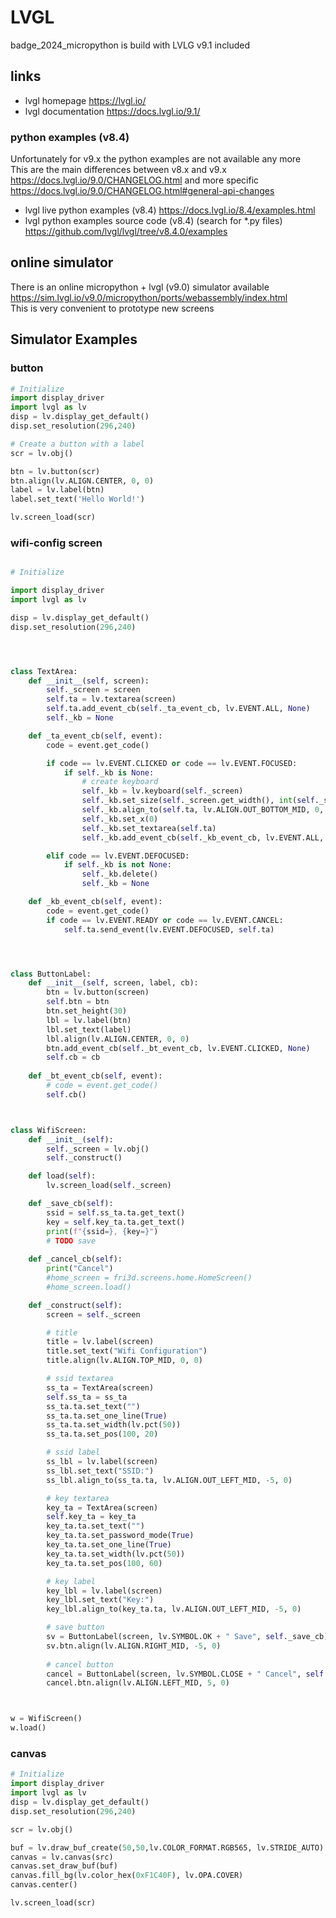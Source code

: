 # LVGL
badge_2024_micropython is build with LVLG v9.1 included

## links
- lvgl homepage https://lvgl.io/
- lvgl documentation https://docs.lvgl.io/9.1/

### python examples (v8.4)
Unfortunately for v9.x the python examples are not available any more  
This are the main differences between v8.x and v9.x https://docs.lvgl.io/9.0/CHANGELOG.html and more specific https://docs.lvgl.io/9.0/CHANGELOG.html#general-api-changes
- lvgl live python examples (v8.4) https://docs.lvgl.io/8.4/examples.html
- lvgl python examples source code (v8.4) (search for *.py files) https://github.com/lvgl/lvgl/tree/v8.4.0/examples

## online simulator
There is an online micropython + lvgl (v9.0) simulator available  
https://sim.lvgl.io/v9.0/micropython/ports/webassembly/index.html  
This is very convenient to prototype new screens


## Simulator Examples

### button
```python
# Initialize
import display_driver
import lvgl as lv
disp = lv.display_get_default()
disp.set_resolution(296,240)

# Create a button with a label
scr = lv.obj()

btn = lv.button(scr)
btn.align(lv.ALIGN.CENTER, 0, 0)
label = lv.label(btn)
label.set_text('Hello World!')

lv.screen_load(scr)
```

### wifi-config screen
```python

# Initialize

import display_driver
import lvgl as lv

disp = lv.display_get_default()
disp.set_resolution(296,240)




class TextArea:
    def __init__(self, screen):
        self._screen = screen
        self.ta = lv.textarea(screen)
        self.ta.add_event_cb(self._ta_event_cb, lv.EVENT.ALL, None)
        self._kb = None

    def _ta_event_cb(self, event):
        code = event.get_code()

        if code == lv.EVENT.CLICKED or code == lv.EVENT.FOCUSED:
            if self._kb is None:
                # create keyboard
                self._kb = lv.keyboard(self._screen)
                self._kb.set_size(self._screen.get_width(), int(self._screen.get_height()/2) )
                self._kb.align_to(self.ta, lv.ALIGN.OUT_BOTTOM_MID, 0, 0)
                self._kb.set_x(0)
                self._kb.set_textarea(self.ta)
                self._kb.add_event_cb(self._kb_event_cb, lv.EVENT.ALL, None)

        elif code == lv.EVENT.DEFOCUSED:
            if self._kb is not None:
                self._kb.delete()
                self._kb = None

    def _kb_event_cb(self, event):
        code = event.get_code()
        if code == lv.EVENT.READY or code == lv.EVENT.CANCEL:
            self.ta.send_event(lv.EVENT.DEFOCUSED, self.ta)




class ButtonLabel:
    def __init__(self, screen, label, cb):
        btn = lv.button(screen)
        self.btn = btn
        btn.set_height(30)
        lbl = lv.label(btn)
        lbl.set_text(label)
        lbl.align(lv.ALIGN.CENTER, 0, 0)
        btn.add_event_cb(self._bt_event_cb, lv.EVENT.CLICKED, None)
        self.cb = cb
    
    def _bt_event_cb(self, event):
        # code = event.get_code()
        self.cb()



class WifiScreen:
    def __init__(self):
        self._screen = lv.obj()
        self._construct()

    def load(self):
        lv.screen_load(self._screen)

    def _save_cb(self):
        ssid = self.ss_ta.ta.get_text()
        key = self.key_ta.ta.get_text()
        print(f"{ssid=}, {key=}")
        # TODO save
    
    def _cancel_cb(self):
        print("Cancel")
        #home_screen = fri3d.screens.home.HomeScreen()
        #home_screen.load()

    def _construct(self):
        screen = self._screen

        # title
        title = lv.label(screen)
        title.set_text("Wifi Configuration")
        title.align(lv.ALIGN.TOP_MID, 0, 0)

        # ssid textarea
        ss_ta = TextArea(screen)
        self.ss_ta = ss_ta
        ss_ta.ta.set_text("")
        ss_ta.ta.set_one_line(True)
        ss_ta.ta.set_width(lv.pct(50))
        ss_ta.ta.set_pos(100, 20)

        # ssid label
        ss_lbl = lv.label(screen)
        ss_lbl.set_text("SSID:")
        ss_lbl.align_to(ss_ta.ta, lv.ALIGN.OUT_LEFT_MID, -5, 0)

        # key textarea
        key_ta = TextArea(screen)
        self.key_ta = key_ta
        key_ta.ta.set_text("")
        key_ta.ta.set_password_mode(True)
        key_ta.ta.set_one_line(True)
        key_ta.ta.set_width(lv.pct(50))
        key_ta.ta.set_pos(100, 60)

        # key label
        key_lbl = lv.label(screen)
        key_lbl.set_text("Key:")
        key_lbl.align_to(key_ta.ta, lv.ALIGN.OUT_LEFT_MID, -5, 0)

        # save button
        sv = ButtonLabel(screen, lv.SYMBOL.OK + " Save", self._save_cb)
        sv.btn.align(lv.ALIGN.RIGHT_MID, -5, 0)
        
        # cancel button
        cancel = ButtonLabel(screen, lv.SYMBOL.CLOSE + " Cancel", self._cancel_cb)
        cancel.btn.align(lv.ALIGN.LEFT_MID, 5, 0)



w = WifiScreen()
w.load()

```

### canvas
```python
# Initialize
import display_driver
import lvgl as lv
disp = lv.display_get_default()
disp.set_resolution(296,240)

scr = lv.obj()

buf = lv.draw_buf_create(50,50,lv.COLOR_FORMAT.RGB565, lv.STRIDE_AUTO)
canvas = lv.canvas(src)
canvas.set_draw_buf(buf)
canvas.fill_bg(lv.color_hex(0xF1C40F), lv.OPA.COVER)
canvas.center()

lv.screen_load(scr)
```